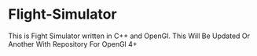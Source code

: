 # Flight-Simulator
This is Fight Simulator written in C++ and OpenGl. This  Will Be Updated Or Another With Repository For OpenGl 4+
